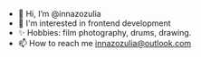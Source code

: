 - 👋 Hi, I’m @innazozulia
- 👀 I'm interested in frontend development
- ✨ Hobbies: film photography, drums, drawing.
- 📫 How to reach me innazozulia@outlook.com

<!---
innazozulia/innazozulia is a ✨ special ✨ repository because its `README.md` (this file) appears on your GitHub profile.
You can click the Preview link to take a look at your changes.
--->
